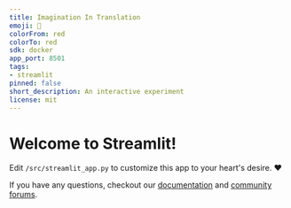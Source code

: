```yaml
---
title: Imagination In Translation
emoji: 🚀
colorFrom: red
colorTo: red
sdk: docker
app_port: 8501
tags:
- streamlit
pinned: false
short_description: An interactive experiment
license: mit
---
```


# Welcome to Streamlit!

Edit `/src/streamlit_app.py` to customize this app to your heart's desire. :heart:

If you have any questions, checkout our [documentation](https://docs.streamlit.io) and [community
forums](https://discuss.streamlit.io).
